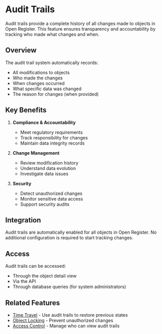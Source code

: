 # Audit Trails

Audit trails provide a complete history of all changes made to objects in Open Register. This feature ensures transparency and accountability by tracking who made what changes and when.

## Overview

The audit trail system automatically records:
- All modifications to objects
- Who made the changes
- When changes occurred
- What specific data was changed
- The reason for changes (when provided)

## Key Benefits

1. **Compliance & Accountability**
   - Meet regulatory requirements
   - Track responsibility for changes
   - Maintain data integrity records

2. **Change Management**
   - Review modification history
   - Understand data evolution
   - Investigate data issues

3. **Security**
   - Detect unauthorized changes
   - Monitor sensitive data access
   - Support security audits

## Integration

Audit trails are automatically enabled for all objects in Open Register. No additional configuration is required to start tracking changes.

## Access

Audit trails can be accessed:
- Through the object detail view
- Via the API
- Through database queries (for system administrators)

## Related Features

- [Time Travel](time-travel.md) - Use audit trails to restore previous states
- [Object Locking](object-locking.md) - Prevent unauthorized changes
- [Access Control](access-control.md) - Manage who can view audit trails 